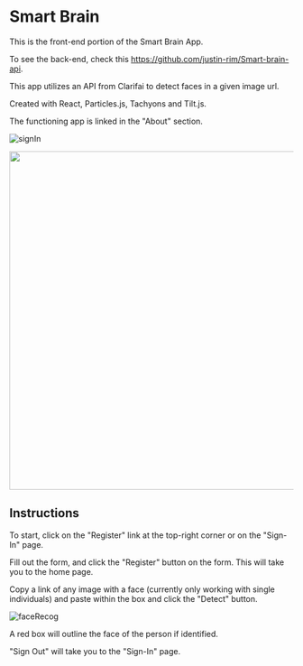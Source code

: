 
# Smart Brain 

This is the front-end portion of the Smart Brain App.

To see the back-end, check this https://github.com/justin-rim/Smart-brain-api. 

This app utilizes an API from Clarifai to detect faces in a given image url.

Created with React, Particles.js, Tachyons and Tilt.js.

The functioning app is linked in the "About" section.

![signIn](https://user-images.githubusercontent.com/43804428/115973297-c0ecd500-a508-11eb-870f-6e663db82913.gif)

<img src="https://user-images.githubusercontent.com/43804428/115973121-951d1f80-a507-11eb-9509-ac7f601dfdc2.png" width="600px">

## Instructions

To start, click on the "Register" link at the top-right corner or on the "Sign-In" page.

Fill out the form, and click the "Register" button on the form. This will take you to the home page.

Copy a link of any image with a face (currently only working with single individuals) and paste within the box and click the "Detect" button. 

![faceRecog](https://user-images.githubusercontent.com/43804428/115973284-ac104180-a508-11eb-89f9-e38c48834d6a.gif)

A red box will outline the face of the person if identified.

"Sign Out" will take you to the "Sign-In" page.
